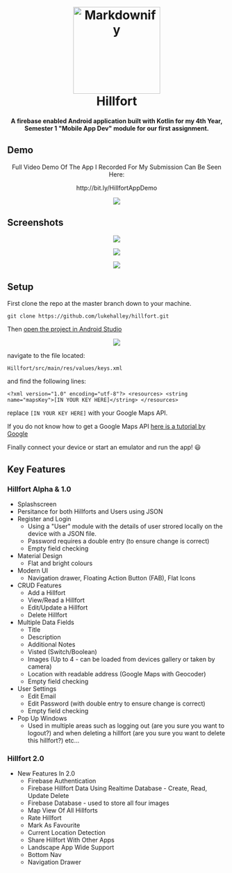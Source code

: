 
<h1 align="center">
  <br>
  <a href="https://preview.ibb.co/mDA9Sf/appNoTxt.png"><img src="https://preview.ibb.co/mDA9Sf/appNoTxt.png" alt="Markdownify" width="200"></a>
  <br>
  Hillfort
  <br>
</h1>

<h4 align="center">A firebase enabled Android application built with Kotlin for my 4th Year, Semester 1 "Mobile App Dev" module for our first assignment.</a></h4>

## Demo


<p align="center">
Full Video Demo Of The App I Recorded For My Submission Can Be Seen Here: 
</p>

<p align="center">
http://bit.ly/HillfortAppDemo
</p>

<p align="center">
 
</p>

<p align="center">
  <img src="https://media.giphy.com/media/63LNxgT7pn0Ma9NRHh/giphy.gif">
</p>

## Screenshots

<p align="center">
  <img src="http://i.imgur.com/UGPa7oW.jpg">
</p>

<p align="center">
  <img src="https://image.ibb.co/maSjSf/2.jpg">
</p>

<p align="center">
  <img src="https://image.ibb.co/h3LtL0/3.jpg">
</p>

## Setup

First clone the repo at the master branch down to your machine.

`git clone https://github.com/lukehalley/hillfort.git`

Then [open the project in Android Studio](https://github.com/dogriffiths/HeadFirstAndroid/wiki/How-to-open-a-project-in-Android-Studio)

<p align="center">
  <img src="https://i.imgur.com/LiOBGk0.png">
</p>

navigate to the file located:

`Hillfort/src/main/res/values/keys.xml`

and find the following lines:

`<?xml version="1.0" encoding="utf-8"?>
<resources>
    <string name="mapsKey">[IN YOUR KEY HERE]</string>
</resources>
`

replace `[IN YOUR KEY HERE]` with your Google Maps API.

If you do not know how to get a Google Maps API [here is a tutorial by Google](https://developers.google.com/maps/documentation/android-sdk/signup)

Finally connect your device or start an emulator and run the app! 😃

## Key Features

### Hillfort Alpha & 1.0

* Splashscreen
* Persitance for both Hillforts and Users using JSON
* Register and Login
  - Using a "User" module with the details of user strored locally on the device with a JSON file.
  - Password requires a double entry (to ensure change is correct)
  - Empty field checking
* Material Design
  - Flat and bright colours
* Modern UI
  - Navigation drawer, Floating Action Button (FAB), Flat Icons
* CRUD Features
  - Add a Hillfort
  - View/Read a Hillfort
  - Edit/Update a Hillfort
  - Delete Hillfort
* Multiple Data Fields
  - Title
  - Description
  - Additional Notes
  - Visted (Switch/Boolean)
  - Images (Up to 4 - can be loaded from devices gallery or taken by camera)
  - Location with readable address (Google Maps with Geocoder)
  - Empty field checking
* User Settings
  - Edit Email
  - Edit Password (with double entry to ensure change is correct)
  - Empty field checking
* Pop Up Windows
  - Used in multiple areas such as logging out (are you sure you want to logout?) and when deleting a hillfort (are you sure you want to delete this hillfort?) etc...

### Hillfort 2.0

* New Features In 2.0
  - Firebase Authentication
  - Firebase Hillfort Data Using Realtime Database - Create, Read, Update Delete
  - Firebase Database - used to store all four images 
  - Map View Of All Hillforts
  - Rate Hillfort
  - Mark As Favourite
  - Current Location Detection
  - Share Hillfort With Other Apps
  - Landscape App Wide Support
  - Bottom Nav
  - Navigation Drawer

  
